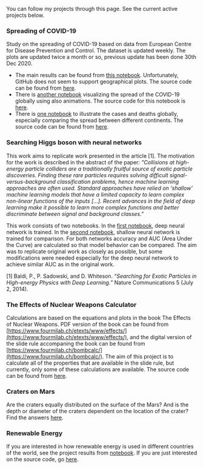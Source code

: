 You can follow my projects through this page. See the current active projects below. 

### Spreading of COVID-19 

Study on the spreading of COVID-19 based on data from European Centre for Disease Prevention and Control. The dataset is updated weekly. The plots are updated twice a month or so, previous update has been done 30th Dec 2020. 

* The main results can be found from [this notebook](http://nbviewer.ipython.org/github/MariaanaT/COVID-19-Dashboard/blob/589b4e3ef25c468d5b8e9ddb74c1fe47a4d52c04/COVID-19%20study%20ECDC.ipynb). Unfortunately, GitHub does not seem to support geographical plots. The source code can be found from [here](https://github.com/MariaanaT/COVID-19-Dashboard/blob/master/COVID-19%20study%20ECDC.ipynb). 
* There is [another notebook](http://nbviewer.ipython.org/github/MariaanaT/COVID-19-Dashboard/blob/589b4e3ef25c468d5b8e9ddb74c1fe47a4d52c04/COVID-19%20study%20ECDC-Global%20Timeseries.ipynb) visualizing the spread of the COVID-19 globally using also animations. The source code for this notebook is [here](https://github.com/MariaanaT/COVID-19-Dashboard/blob/master/COVID-19%20study%20ECDC-Global%20Timeseries.ipynb). 
* There is [one notebook](http://nbviewer.ipython.org/github/MariaanaT/COVID-19-Dashboard/blob/589b4e3ef25c468d5b8e9ddb74c1fe47a4d52c04/COVID-19%20study%20ECDC-Global.ipynb) to illustrate the cases and deaths globally, especially comparing the spread between different continents. The source code can be found from [here](https://github.com/MariaanaT/COVID-19-Dashboard/blob/master/COVID-19%20study%20ECDC-Global.ipynb).

### Searching Higgs boson with neural networks

This work aims to replicate work presented in the article [1]. The motivation for the work is described in the abstract of the paper: *"Collisions at high-energy particle colliders are a traditionally fruitful source of exotic particle discoveries. Finding these rare particles requires solving difficult signal-versus-background classification problems, hence machine learning approaches are often used. Standard approaches have relied on ‘shallow’ machine learning models that have a limited capacity to learn complex non-linear functions of the inputs [...]. Recent advances in the field of deep learning make it possible to learn more complex functions and better discriminate between signal and background classes."*

This work consists of two notebooks. In the [first notebook](https://github.com/MariaanaT/Higgs-DNN/blob/master/Higgs_DNN.ipynb), deep neural network is trained. In the [second notebook](https://github.com/MariaanaT/Higgs-DNN/blob/master/Higgs_shallow_NN.ipynb), shallow neural network is trained for comparison. For both networks accuracy and AUC (Area Under the Curve) are calculated so that model behavior can be compared. The aim was to replicate original work as closely as possible, but some modifications were needed especially for the deep neural network to achieve similar AUC as in the original work. 

[1] Baldi, P., P. Sadowski, and D. Whiteson. “*Searching for Exotic Particles in High-energy Physics with Deep Learning.*” Nature Communications 5 (July 2, 2014).

### The Effects of Nuclear Weapons Calculator 

Calculations are based on the equations and plots in the book The Effects of Nuclear Weapons. PDF version of the book can be found from [https://www.fourmilab.ch/etexts/www/effects/](https://www.fourmilab.ch/etexts/www/effects/), and the digital version of the slide rule accompaning the book can be found from [https://www.fourmilab.ch/bombcalc/](https://www.fourmilab.ch/bombcalc/). The aim of this project is to calculate all of the properties that are available in the slide rule, but currently, only some of these calculations are available. The source code can be found from [here](
https://github.com/MariaanaT/The-Effects-of-Nuclear-Weapons). 

### Craters on Mars

Are the craters equally distributed on the surface of the Mars? And is the depth or diameter of the craters dependent on the location of the crater? Find the answers [here](https://github.com/MariaanaT/MarsCraters/blob/master/MarsCratersStudy.ipynb). 

### Renewable Energy

If you are interested in how renewable energy is used in different countries of the world, see the project results from [notebook](https://nbviewer.jupyter.org/github/MariaanaT/RenewableElectricity/blob/931326f68d9bc04c85eff98d4407afe61019d684/RenewableElectricityOutput.ipynb). If you are just interested on the source code, go [here](https://github.com/MariaanaT/RenewableElectricity). 
